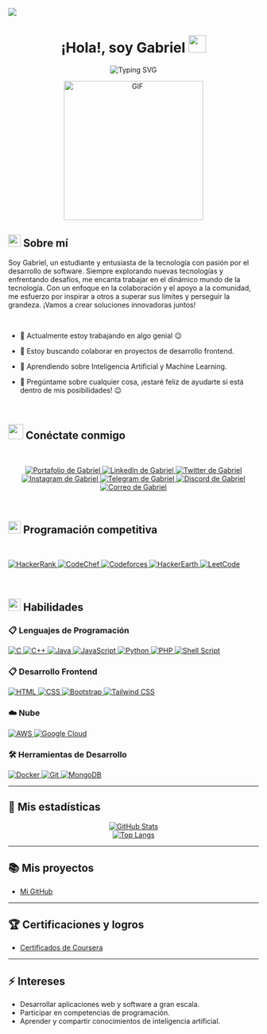 ![](https://komarev.com/ghpvc/?username=tu-usuario&style=flat&color=blue)

<h1 align="center">¡Hola!, soy Gabriel <img src="https://media.giphy.com/media/hvRJCLFzcasrR4ia7z/giphy.gif" width="35"></h1>

<div align="center" style="border: px solid #000000;>

[![Typing SVG](https://readme-typing-svg.herokuapp.com?font=Robot-Bold&size=30&color=&center=true&vCenter=true&width=900&height=110&lines=Estudiante+avanzado+de+Analista+Programador;Desarrollador+Frontend;Programador+competitivo;Entusiasta+de+la+Inteligencia+Artificial;Diseñador+Web;Desarrollador+Web;Full+Stack)](https://git.io/typing-svg)


</div>
<p align="center">
 <img height="280rem" alt="GIF" src="https://media.tenor.com/GfSX-u7VGM4AAAAC/coding.gif" />
 </p>

## <img src="https://c.tenor.com/NCRHhqkXrJYAAAAi/programmers-go-internet.gif" width="25">  <b>Sobre mí</b>
Soy Gabriel, un estudiante y entusiasta de la tecnología con pasión por el desarrollo de software. Siempre explorando nuevas tecnologías y enfrentando desafíos, me encanta trabajar en el dinámico mundo de la tecnología. Con un enfoque en la colaboración y el apoyo a la comunidad, me esfuerzo por inspirar a otros a superar sus límites y perseguir la grandeza. ¡Vamos a crear soluciones innovadoras juntos!

<br>

   - 🔭 Actualmente estoy trabajando en algo genial 😉

- 👯 Estoy buscando colaborar en proyectos de desarrollo frontend.

- 🌱 Aprendiendo sobre Inteligencia Artificial y Machine Learning.

- 💬 Pregúntame sobre cualquier cosa, ¡estaré feliz de ayudarte si está dentro de mis posibilidades! 😉

<br>

## <img src="https://media.giphy.com/media/LnQjpWaON8nhr21vNW/giphy.gif" width='30'> <b>Conéctate conmigo</b>

<br>

<p align="center">
 <a href="">
 <img border="0" alt="Portafolio de Gabriel" src="https://img.icons8.com/external-itim2101-lineal-color-itim2101/40/000000/external-resume-business-recruitment-itim2101-lineal-color-itim2101.png">
 </a>

 <a href="https://www.linkedin.com/in/gabriel-20/">
 
 <img border="0" alt="LinkedIn de Gabriel" src="https://img.icons8.com/doodle/40/000000/linkedin--v2.png"/>
 </a>

 <a href="https://twitter.com/gabriel">
 <img border="0" alt="Twitter de Gabriel" src="https://img.icons8.com/nolan/40/twitter.png"/>
 </a>

 <a href="https://www.instagram.com/gabriel">
 <img border="0" alt="Instagram de Gabriel" src="https://img.icons8.com/doodle/38/000000/instagram--v1.png"/>
 </a>

 <a href="https://t.me/gabriel">
 <img border="0" alt="Telegram de Gabriel" src="https://img.icons8.com/doodle/40/000000/telegram-app.png"/>
 </a>

 <a href="https://discord.com/invite/gabriel">
 <img border="0" alt="Discord de Gabriel" src="https://img.icons8.com/fluent/42/000000/discord-logo.png"/>
 </a>
 <a href="mailto:gabriel.contact@gmail.com">
 <img border="0" alt="Correo de Gabriel" src="https://img.icons8.com/doodle/38/000000/gmail-new.png"/>
 </a>
</p>

<br>

## <img src="https://media.giphy.com/media/iY8CRBdQXODJSCERIr/giphy.gif" width="25">  <b>Programación competitiva</b>
<br>

<p align="left"> 
  <a href="https://www.hackerrank.com/gabriel" target="_blank"> 
    <img alt="HackerRank" src="https://img.shields.io/badge/HackerRank-2EC866?logo=HackerRank&logoColor=white"/>
  </a>
  
  <a href="https://www.codechef.com/users/gabriel" target="_blank"> 
   <img alt="CodeChef" src="https://img.shields.io/badge/CodeChef-%23964B00.svg?logo=CodeChef&logoColor=white">
  </a>
  
  <a href="https://codeforces.com/profile/gabriel" target="_blank">
    <img alt="Codeforces" src="https://img.shields.io/badge/Codeforces-445f9d?logo=Codeforces&logoColor=white">
  </a> 
  
  <a href="https://www.hackerearth.com/@gabriel" target="_blank"> 
    <img alt="HackerEarth" src="https://img.shields.io/badge/HackerEarth-%232C3454.svg?logo=HackerEarth&logoColor=blue"/>
  </a>
  
  <a href="https://leetcode.com/gabriel/" target="_blank"> 
    <img alt="LeetCode" src="https://img.shields.io/badge/LeetCode-000000?logo=LeetCode&logoColor=d16c06"/>
  </a>
</p>

<br>

## <img  src="https://media2.giphy.com/media/QssGEmpkyEOhBCb7e1/giphy.gif?cid=ecf05e47a0n3gi1bfqntqmob8g9aid1oyj2wr3ds3mg700bl&rid=giphy.gif" width ="25"><b> Habilidades</b>

### 📋 Lenguajes de Programación

<p align="left"> 
  <a href="https://www.cprogramming.com/" target="_blank"> 
    <img alt="C" src="https://img.shields.io/badge/C-%232370ED.svg?logo=c&logoColor=white">
  </a> 

  <a href="https://www.w3schools.com/cpp/" target="_blank"> 
    <img alt="C++" src="https://img.shields.io/badge/C++-%2300599C.svg?logo=c%2B%2B&logoColor=white">
  </a> 

  <a href="https://www.java.com" target="_blank"> 
    <img alt="Java" src="https://img.shields.io/badge/Java-%23ED8B00.svg?logo=java&logoColor=white">
  </a>

  <a href="https://developer.mozilla.org/en-US/docs/Web/JavaScript" target="_blank"> 
    <img alt="JavaScript" src="https://img.shields.io/badge/JavaScript-%23F7DF1E.svg?logo=javascript&logoColor=black">
  </a>

  <a href="https://www.python.org" target="_blank">
    <img alt="Python" src="https://img.shields.io/badge/Python-%2314354C.svg?logo=python&logoColor=white">
  </a>

  <a href="https://www.php.net/" target="_blank">
    <img alt="PHP" src="https://img.shields.io/badge/PHP-%23777BB4.svg?logo=php&logoColor=white">
  </a>

  <a href="https://www.gnu.org/software/bash/" target="_blank">
    <img alt="Shell Script" src="https://img.shields.io/badge/Shell%20Script-%23121011.svg?logo=gnu-bash&logoColor=white">
  </a>
</p>

### 📋 Desarrollo Frontend

<p align="left"> 
  <a href="https://www.w3.org/html/" target="_blank"> 
   <img alt="HTML" src="https://img.shields.io/badge/HTML5-%23E34F26.svg?logo=html5&logoColor=white">
  </a>   
  
  <a href="https://www.w3schools.com/css/" target="_blank">
    <img alt="CSS" src="https://img.shields.io/badge/CSS3-%231572B6.svg?logo=css3&logoColor=white">
  </a> 
   
  <a href="https://getbootstrap.com" target="_blank"> 
    <img alt="Bootstrap" src="https://img.shields.io/badge/Bootstrap-%23563D7C.svg?logo=bootstrap&logoColor=white"/>
  </a>
  
  <a href="https://tailwindcss.com" target="_blank"> 
    <img alt="Tailwind CSS" src="https://img.shields.io/badge/Tailwind%20CSS-%2338B2AC.svg?logo=tailwind-css&logoColor=white"/>
  </a>
</p>

### ☁️ Nube

<p align="left"> 
  <a href="https://aws.amazon.com/" target="_blank"> 
   <img alt="AWS" src="https://img.shields.io/badge/AWS-%23FF9900.svg?logo=amazonaws&logoColor=white">
  </a>  

  <a href="https://cloud.google.com/" target="_blank"> 
   <img alt="Google Cloud" src="https://img.shields.io/badge/Google%20Cloud-%234285F4.svg?logo=googlecloud&logoColor=white">
  </a>
</p>

### 🛠 Herramientas de Desarrollo

<p align="left"> 
  <a href="https://www.docker.com" target="_blank"> 
    <img alt="Docker" src="https://img.shields.io/badge/Docker-%232496ED.svg?logo=docker&logoColor=white"/>
  </a>

  <a href="https://git-scm.com/" target="_blank"> 
    <img alt="Git" src="https://img.shields.io/badge/Git-%23F05032.svg?logo=git&logoColor=white"/>
  </a>

  <a href="https://www.mongodb.com/" target="_blank"> 
    <img alt="MongoDB" src="https://img.shields.io/badge/MongoDB-%2347A248.svg?logo=mongodb&logoColor=white"/>
  </a>
</p>

---

## 🌱 <b>Mis estadísticas</b>

<div align="center">
  <a href="https://github.com/gabriel">
    <img alt="GitHub Stats" src="https://github-readme-stats.vercel.app/api?username=gabriel&show_icons=true&hide=prs&count_private=true&hide_title=true&theme=radical"/>
  </a>
  
  <br>
  
  <a href="https://github.com/gabriel">
    <img alt="Top Langs" src="https://github-readme-stats.vercel.app/api/top-langs/?username=gabriel&layout=compact&count_private=true&theme=radical"/>
  </a>
</div>

---

## 📚 <b>Mis proyectos</b>

  <ul>
    <li> <a href="[https://www.github.com/gabriel](https://github.com/GabrielIturreCs/GabrieliturreCs)">Mi GitHub</a></li>
  </ul>

---
## 🏆 <b>Certificaciones y logros</b>
  <ul>
    <li> <a href="https://www.coursera.org/">Certificados de Coursera</a></li>
  </ul>

---
## ⚡ <b>Intereses</b>
  <ul>
    <li> Desarrollar aplicaciones web y software a gran escala.</li>
    <li> Participar en competencias de programación.</li>
    <li> Aprender y compartir conocimientos de inteligencia artificial.</li>
  </ul>
